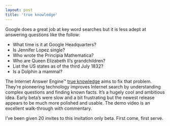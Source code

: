 ```yaml
---
layout: post  
title: 'true knowledge'
---
```

Google does a great job at key word searches but it is less adept at answering questions like the follow:

  * What time is it at Google Headquarters? 
  * Is Jennifer Lopez single? 
  * Who wrote the Principia Mathematica? 
  * Who are Queen Elizabeth II’s grandchildren? 
  * List the US states as of the third July 1832? 
  * Is a Dolphin a mammal? 

The Internet Answer Engine™ [true knowledge](http://www.trueknowledge.com) aims to fix that problem. They’re pioneering technology improves Internet search by understanding complex questions and finding known facts. It’s a hugely cool and ambitious idea. Early beta’s were slow and a bit frustrating but the newest release appears to be much more polished and usable. The demo video is an excellent walk-through with commentary.

I’ve been given 20 invites to this invitation only beta. First come, first serve.
